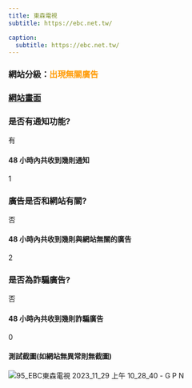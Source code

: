 ```yaml
---
title: 東森電視
subtitle: https://ebc.net.tw/

caption:
  subtitle: https://ebc.net.tw/
---
```


<h3>網站分級：<font color="#FF9900">出現無關廣告</font></h3>

### [網站畫面](https://ebc.net.tw/)
### 是否有通知功能?
有

#### 48 小時內共收到幾則通知
1

### 廣告是否和網站有關?
否

#### 48 小時內共收到幾則與網站無關的廣告
2

### 是否為詐騙廣告?
否

#### 48 小時內共收到幾則詐騙廣告
0

#### 測試截圖(如網站無異常則無截圖)
![95_EBC東森電視 2023_11_29 上午 10_28_40 - G P N](https://github.com/justinlin099/Taiwan-Website-Notification-Guardian-Website/assets/61717681/22281fa8-8403-4bce-87c6-4fcee192c9cb)
